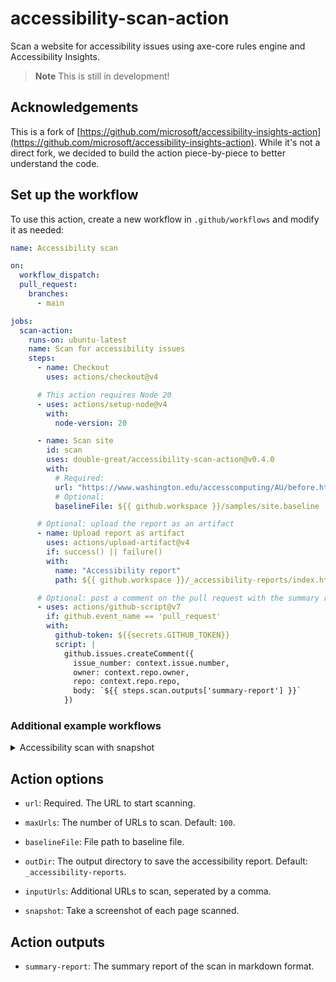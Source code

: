 # accessibility-scan-action

Scan a website for accessibility issues using axe-core rules engine and Accessibility Insights.

> **Note**
> This is still in development!

## Acknowledgements

This is a fork of [https://github.com/microsoft/accessibility-insights-action](https://github.com/microsoft/accessibility-insights-action). While it's not a direct fork, we decided to build the action piece-by-piece to better understand the code.

<!-- START GENERATED DOCUMENTATION -->

## Set up the workflow

To use this action, create a new workflow in `.github/workflows` and modify it as needed:

```yml
name: Accessibility scan

on:
  workflow_dispatch:
  pull_request:
    branches:
      - main

jobs:
  scan-action:
    runs-on: ubuntu-latest
    name: Scan for accessibility issues
    steps:
      - name: Checkout
        uses: actions/checkout@v4

      # This action requires Node 20
      - uses: actions/setup-node@v4
        with:
          node-version: 20

      - name: Scan site
        id: scan
        uses: double-great/accessibility-scan-action@v0.4.0
        with:
          # Required:
          url: "https://www.washington.edu/accesscomputing/AU/before.html"
          # Optional:
          baselineFile: ${{ github.workspace }}/samples/site.baseline

      # Optional: upload the report as an artifact
      - name: Upload report as artifact
        uses: actions/upload-artifact@v4
        if: success() || failure()
        with:
          name: "Accessibility report"
          path: ${{ github.workspace }}/_accessibility-reports/index.html

      # Optional: post a comment on the pull request with the summary report
      - uses: actions/github-script@v7
        if: github.event_name == 'pull_request'
        with:
          github-token: ${{secrets.GITHUB_TOKEN}}
          script: |
            github.issues.createComment({
              issue_number: context.issue.number,
              owner: context.repo.owner,
              repo: context.repo.repo,
              body: `${{ steps.scan.outputs['summary-report'] }}`
            })
```

### Additional example workflows

<details>
<summary>Accessibility scan with snapshot</summary>

```yml
name: Accessibility scan with snapshot

on:
  workflow_dispatch:

jobs:
  scan-action:
    runs-on: macOS-latest
    name: Scan for accessibility issues
    steps:
      - name: Checkout
        uses: actions/checkout@v4

      - uses: actions/setup-node@v4
        with:
          node-version: 20

      - name: Scan site
        uses: double-great/accessibility-scan-action@v0.4.0
        with:
          url: "https://www.washington.edu/accesscomputing/AU/before.html"
          snapshot: true

      - name: Upload report and snapshots as artifact
        uses: actions/upload-artifact@v4
        if: success() || failure()
        with:
          name: "Accessibility report with snapshots"
          path: |
            ${{ github.workspace }}/_accessibility-reports/index.html
            ${{ github.workspace }}/_accessibility-reports/key_value_stores/scan-results/*.jpeg
```

</details>

## Action options

- `url`: Required. The URL to start scanning.

- `maxUrls`: The number of URLs to scan. Default: `100`.

- `baselineFile`: File path to baseline file.

- `outDir`: The output directory to save the accessibility report. Default: `_accessibility-reports`.

- `inputUrls`: Additional URLs to scan, seperated by a comma.

- `snapshot`: Take a screenshot of each page scanned.


## Action outputs

- `summary-report`: The summary report of the scan in markdown format.
<!-- END GENERATED DOCUMENTATION -->
